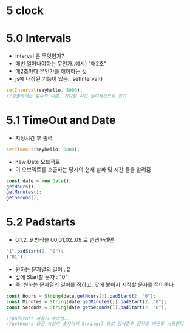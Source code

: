 # 5 clock

# 5.0 Intervals

- interval 은 무엇인가?
- 매번 일어나야하는 무언가..예시) "매2초"
- 매2초마다 무언가를 해야하는 것
- js에 내장된 기능이 있음.. setInterval()

```js
setInterval(sayhello, 5000);
//호출하려는 함수의 이름, 기다릴 시간 밀리세컨드로 표기
```

# 5.1 TimeOut and Date

- 지정시간 후 출력

```js
setTimeout(sayhello, 5000);
```

- new Date 오브젝트
- 이 오브젝트를 호출하는 당시의 현재 날짜 및 시간 들을 알려줌

```js
const date = new Date();
getHours();
getMinutes();
getSecond();
```

# 5.2 Padstarts

- 0,1,2..9 방식을 00,01,02..09 로 변경하려면

```js
"1".padStart(2, "0");
("01");
```

- 원하는 문자열의 길이 : 2
- 앞에 Start할 문자 : "0"
- 즉. 원하는 문자열의 길이를 정하고, 앞에 붙어서 시작할 문자를 적어준다

```js
const Hours = String(date.getHours()).padStart(2, "0");
const Minutes = String(date.getMinutes()).padStart(2, "0");
const Seconds = String(date.getSeconds()).padStart(2, "0");

//padStart 사용시 주의점..
//getHours 등은 속성이 숫자여서 String() 으로 감싸준후 문자로 바꾼후 사용한다
```
